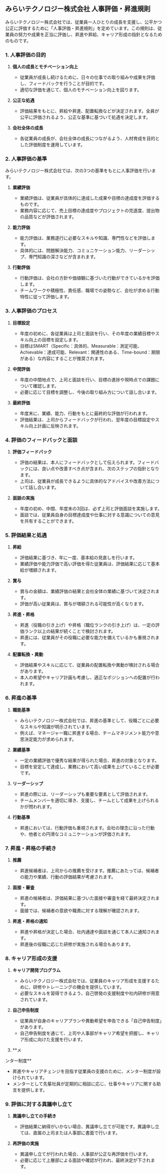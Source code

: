 ## みらいテクノロジー株式会社 人事評価・昇進規則

みらいテクノロジー株式会社では、従業員一人ひとりの成長を支援し、公平かつ公正に評価するために「人事評価・昇進規則」を定めています。この規則は、従業員の努力や成果を正当に評価し、昇進や昇給、キャリア形成の指針となるためのものです。

### 1. 人事評価の目的

1. **個人の成長とモチベーション向上**
   - 従業員が成長し続けるために、日々の仕事での取り組みや成果を評価し、フィードバックを行うことが目的です。
   - 適切な評価を通じて、個人のモチベーション向上を図ります。

2. **公正な処遇**
   - 評価結果をもとに、昇給や昇進、配置転換などが決定されます。全員が公平に評価されるよう、公正な基準に基づいて処遇を決定します。

3. **会社全体の成長**
   - 各従業員の成長が、会社全体の成長につながるよう、人材育成を目的とした評価制度を運用しています。

### 2. 人事評価の基準

みらいテクノロジー株式会社では、次の3つの基準をもとに人事評価を行います。

1. **業績評価**
   - 業績評価は、従業員が具体的に達成した成果や目標の達成度を評価するものです。
   - 業務内容に応じて、売上目標の達成度やプロジェクトの完遂度、提出物の品質などが評価されます。

2. **能力評価**
   - 能力評価は、業務遂行に必要なスキルや知識、専門性などを評価します。
   - 具体的には、問題解決能力、コミュニケーション能力、リーダーシップ、専門知識の深さなどが含まれます。

3. **行動評価**
   - 行動評価は、会社の方針や価値観に基づいた行動ができているかを評価します。
   - チームワークや積極性、責任感、職場での姿勢など、会社が求める行動特性に従って評価します。

### 3. 人事評価のプロセス

1. **目標設定**
   - 年度の初めに、各従業員は上司と面談を行い、その年度の業績目標やスキル向上の目標を設定します。
   - 目標はSMART（Specific：具体的、Measurable：測定可能、Achievable：達成可能、Relevant：関連性のある、Time-bound：期限がある）な内容にすることが推奨されます。

2. **中間評価**
   - 年度の中間地点で、上司と面談を行い、目標の進捗や現時点での課題について確認します。
   - 必要に応じて目標を調整し、今後の取り組み方について話し合います。

3. **最終評価**
   - 年度末に、業績、能力、行動をもとに最終的な評価が行われます。
   - 評価結果は、上司からフィードバックが行われ、翌年度の目標設定やスキル向上計画に反映されます。

### 4. 評価のフィードバックと面談

1. **評価フィードバック**
   - 評価の結果は、本人にフィードバックとして伝えられます。フィードバックには、良い点や改善すべき点が含まれ、次のステップの指針となります。
   - 上司は、従業員が成長できるように具体的なアドバイスや改善方法について話し合います。

2. **面談の実施**
   - 年度の初め、中間、年度末の3回は、必ず上司と評価面談を実施します。
   - 面談では、従業員自身の目標達成度や仕事に対する意識についての意見を共有することができます。

### 5. 評価結果と処遇

1. **昇給**
   - 評価結果に基づき、年に一度、基本給の見直しを行います。
   - 業績評価や能力評価で高い評価を得た従業員は、評価結果に応じて基本給が増額されます。

2. **賞与**
   - 賞与の金額は、業績評価の結果と会社全体の業績に基づいて決定されます。
   - 評価が高い従業員は、賞与が増額される可能性が高くなります。

3. **昇進・昇格**
   - 昇進（役職の引き上げ）や昇格（職位ランクの引き上げ）は、一定の評価ランク以上の結果が続くことで検討されます。
   - 昇進には、従業員がその役職に必要な能力を備えているかも重視されます。

4. **配置転換・異動**
   - 評価結果やスキルに応じて、従業員の配置転換や異動が検討される場合があります。
   - 本人の希望やキャリア計画も考慮し、適正なポジションへの配置が行われます。

### 6. 昇進の基準

1. **職能基準**
   - みらいテクノロジー株式会社では、昇進の基準として、役職ごとに必要なスキルや知識が明示されています。
   - 例えば、マネージャー職に昇進する場合、チームマネジメント能力や意思決定能力が求められます。

2. **業績基準**
   - 一定の業績評価で優秀な結果が得られた場合、昇進の対象となります。
   - 目標を安定して達成し、業務において高い成果を上げていることが必要です。

3. **リーダーシップ**
   - 昇進の際には、リーダーシップも重要な要素として評価されます。
   - チームメンバーを適切に導き、支援し、チームとして成果を上げられるかが問われます。

4. **行動基準**
   - 昇進においては、行動評価も重視されます。会社の理念に沿った行動や、他者との円滑なコミュニケーションが評価されます。

### 7. 昇進・昇格の手続き

1. **推薦**
   - 昇進候補者は、上司からの推薦を受けます。推薦にあたっては、候補者の能力や業績、行動の評価結果が考慮されます。
   
2. **面接・審査**
   - 昇進の候補者は、評価結果に基づいた面接や審査を経て最終決定されます。
   - 面接では、候補者の意欲や職責に対する理解が確認されます。

3. **昇進・昇格の通知**
   - 昇進や昇格が決定した場合、社内通達や面談を通じて本人に通知されます。
   - 昇進後の役職に応じた研修が実施される場合もあります。

### 8. キャリア形成の支援

1. **キャリア開発プログラム**
   - みらいテクノロジー株式会社では、従業員のキャリア形成を支援するために、研修やトレーニングの機会を提供しています。
   - 必要なスキルを習得できるよう、自己啓発の支援制度や社内研修が用意されています。

2. **自己申告制度**
   - 従業員が自身のキャリアプランや異動希望を申告できる「自己申告制度」があります。
   - 自己申告制度を通じて、上司や人事部がキャリア希望を把握し、キャリア形成に向けた支援を行います。

3. **メ

ンター制度**
   - 昇進やキャリアチェンジを目指す従業員の支援のために、メンター制度が設けられています。
   - メンターとして先輩社員が定期的に相談に応じ、仕事やキャリアに関する助言を提供します。

### 9. 評価に対する異議申し立て

1. **異議申し立ての手続き**
   - 評価結果に納得がいかない場合、異議申し立てが可能です。異議申し立ては、直属の上司または人事部に書面で行います。
   
2. **再評価の実施**
   - 異議申し立てが行われた場合、人事部が公正な再評価を行います。
   - 必要に応じて上層部による面談や確認が行われ、最終決定が下されます。
